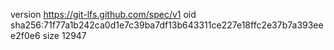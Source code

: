 version https://git-lfs.github.com/spec/v1
oid sha256:71f77a1b242ca0d1e7c39ba7df13b643311ce227e18ffc2e37b7a393eee2f0e6
size 12947
